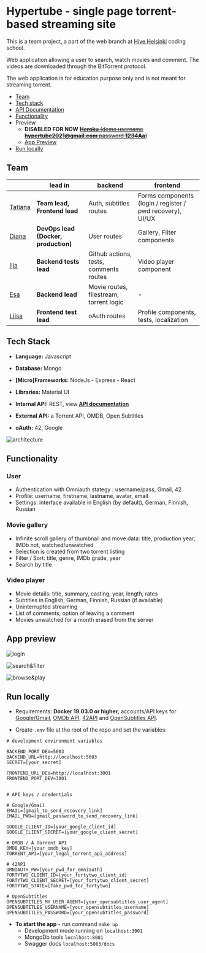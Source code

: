 # Hypertube - single page torrent-based streaming site

This is a team project, a part of the web branch at [Hive Helsinki](https://www.hive.fi/) coding school.

Web application allowing a user to search, watch movies and comment.
The videos are downloaded through the BitTorrent protocol. 

The web application is for education purpose only and is not meant for streaming torrent. 

- [Team](#team)
- [Tech stack](#tech-stack)
- [API Documentation](https://app.swaggerhub.com/apis-docs/hypertubeHive/Hypertube/1.0.0)
- [Functionality](#functionality)
- Preview
  - **DISABLED FOR NOW** ~~[**Heroku** (demo username **hypertube2021@gmail.com** password **1234Aa**)](https://hypertube-demo.herokuapp.com/)~~
  - [App Preview](#app-preview)
- [Run locally](#run-locally)

## Team

|                                             | lead in                   | backend                             | frontend                                             |
| ------------------------------------------- | ---------------------------- | --------------------------------------- | --------------------------------------------------------- |
| [Tatiana](https://github.com/T7Q)           | **Team lead, Frontend lead** | Auth, subtitles routes                  | Forms components (login / register / pwd recovery), UI/UX |
| [Diana](https://github.com/DianaMukaliyeva) | **DevOps lead (Docker, production)**  | User routes                             | Gallery, Filter components                                |
| [Ilja](https://github.com/iljaSL)           | **Backend tests lead**       | Github actions, tests, comments routes  | Video player component                                    |
| [Esa](https://github.com/ehalmkro)          | **Backend lead**             | Movie routes, filestream, torrent logic | -                                                         |
| [Liisa](https://github.com/lapaset)         | **Frontend test lead**       | oAuth routes                            | Profile components, tests, localization                   |

## Tech Stack

- **Language:** Javascript
- **Database:** Mongo
- **[Micro]Frameworks:** NodeJs - Express - React
- **Libraries:** Material UI

- **Internal API:** REST, view [**API documentation**](https://app.swaggerhub.com/apis-docs/hypertubeHive/Hypertube/1.0.0)
- **External API:** a Torrent API, OMDB, Open Subtitles
- **oAuth:** 42, Google


![architecture](../assets/architecture.png?raw=true)

## Functionality

### User

- Authentication with Omniauth stategy : username/pass, Gmail, 42
- Profile: username, firstname, lastname, avatar, email
- Settings: interface available in English (by default), German, Finnish, Russian

### Movie gallery

- Infinite scroll gallery of thumbnail and move data: title, production year, IMDb not, watched/unwatched
- Selection is created from two torrent listing
- Filter / Sort: title, genre, IMDb grade, year
- Search by title

### Video player

- Movie details: title, summary, casting, year, length, rates
- Subtitles in English, German, Finnish, Russian (if available)
- Uninterrupted streaming
- List of comments, option of leaving a comment
- Movies unwatched for a month erased from the server

## App preview
![login](../assets/login.gif?raw=true)

![search&filter](../assets/search_and_filter.gif?raw=true)

![browse&play](../assets/browse_and_play.gif?raw=true)

## Run locally

- Requirements: **Docker 19.03.0 or higher**, accounts/API keys for [Google/Gmail](https://accounts.google.com/SignUp), 
[OMDb API](http://www.omdbapi.com), [42API](https://api.intra.42.fr/apidoc) and 
[OpenSubtitles API](https://opensubtitles.stoplight.io/docs/opensubtitles-api/ZG9jOjI3NTQ2OTAy-getting-started).

- Create `.env` file at the root of the repo and set the variables:

```
# development environment variables

BACKEND_PORT_DEV=5003
BACKEND_URL=http://localhost:5003
SECRET=[your_secret]

FRONTEND_URL_DEV=http://localhost:3001
FRONTEND_PORT_DEV=3001


# API keys / credentials

# Google/Gmail
EMAIL=[gmail_to_send_recovery_link]
EMAIL_PWD=[gmail_password_to_send_recovery_link]

GOOGLE_CLIENT_ID=[your_google_client_id]
GOOGLE_CLIENT_SECRET=[your_google_client_secret]

# OMDB / A Torrent API
OMDB_KEY=[your_omdb_key]
TORRENT_API=[your_legal_torrent_api_address]

# 42API
OMNIAUTH_PW=[your_pwd_for_omniauth]
FORTYTWO_CLIENT_ID=[your_fortytwo_client_id]
FORTYTWO_CLIENT_SECRET=[your_fortytwo_client_secret]
FORTYTWO_STATE=[fake_pwd_for_fortytwo]

# OpenSubtitles
OPENSUBTITLES_MY_USER_AGENT=[your_opensubtitles_user_agent]
OPENSUBTITLES_USERNAME=[your_opensubtitles_username]
OPENSUBTITLES_PASSWORD=[your_opensubtitles_password]

```

- **To start the app** - run command `make up`
  - Development mode running on `localhost:3001`
  - MongoDb tools `localhost:8081`
  - Swagger docs `localhost:5003/docs`


